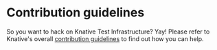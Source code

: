 # Contribution guidelines

So you want to hack on Knative Test Infrastructure? Yay! Please refer to
Knative's overall
[contribution guidelines](https://github.com/knative/docs/blob/master/contributing/CONTRIBUTING.md)
to find out how you can help.

